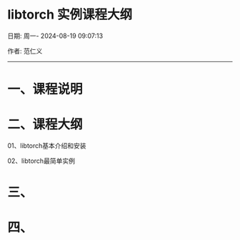 # libtorch 实例课程大纲

日期: 周一- 2024-08-19 09:07:13

作者: 范仁义

---

# 一、课程说明

# 二、课程大纲

01、libtorch基本介绍和安装

02、libtorch最简单实例


# 三、

# 四、
